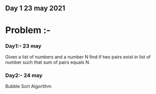 ## Day 1 23 may 2021
# Problem :-

### Day1:- 23 may
Given a list of numbers and a number N find if two pairs exist in list of number such that sum of pairs equals N.

### Day2:- 24 may
Bubble Sort Algorithm
